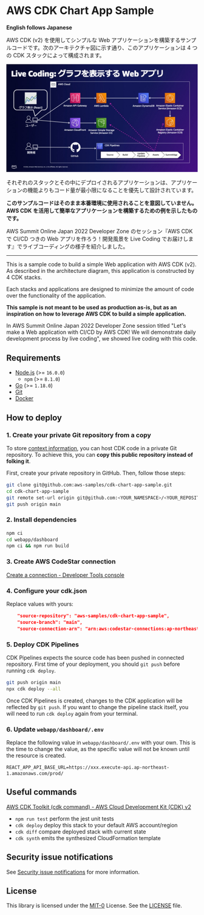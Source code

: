 # AWS CDK Chart App Sample

**English follows Japanese**

AWS CDK (v2) を使用してシンプルな Web アプリケーションを構築するサンプルコードです。次のアーキテクチャ図に示す通り、このアプリケーションは 4 つの CDK スタックによって構成されます。

![Architecture](./doc/architecture.jpg)

それぞれのスタックとその中にデプロイされるアプリケーションは、アプリケーションの機能よりもコード量が最小限になることを優先して設計されています。

**このサンプルコードはそのまま本番環境に使用されることを意図していません。AWS CDK を活用して簡単なアプリケーションを構築するための例を示したものです。**

AWS Summit Online Japan 2022 Developer Zone のセッション『AWS CDK で CI/CD つきの Web アプリを作ろう！開発風景を Live Coding でお届けします』でライブコーディングの様子を紹介しました。

---

This is a sample code to build a simple Web application with AWS CDK (v2). As described in the architecture diagram, this application is constructed by 4 CDK stacks.

Each stacks and applications are designed to minimize the amount of code over the functionality of the application.

**This sample is not meant to be used as production as-is, but as an inspiration on how to leverage AWS CDK to build a simple application.**

In AWS Summit Online Japan 2022 Developer Zone session titled "Let's make a Web application with CI/CD by AWS CDK! We will demonstrate daily development process by live coding", we showed live coding with this code.

## Requirements

- [Node.js](https://nodejs.org/) (>= `16.0.0`)
  - `npm` (>= `8.1.0`)
- [Go](https://go.dev/) (>= `1.18.0`)
- [Git](https://git-scm.com/)
- [Docker](https://www.docker.com/get-started/)

## How to deploy

### 1. Create your private Git repository from a copy

To store [context information](https://docs.aws.amazon.com/cdk/v2/guide/context.html), you can host CDK code in a private Git repository. To achieve this, you can **copy this public repository instead of folking it**.

First, create your private repository in GitHub. Then, follow those steps:

```sh
git clone git@github.com:aws-samples/cdk-chart-app-sample.git
cd cdk-chart-app-sample
git remote set-url origin git@github.com:<YOUR_NAMESPACE>/<YOUR_REPOSITORY>.git
git push origin main
```

### 2. Install dependencies

```sh
npm ci
cd webapp/dashboard
npm ci && npm run build
```

### 3. Create AWS CodeStar connection

[Create a connection - Developer Tools console](https://docs.aws.amazon.com/dtconsole/latest/userguide/connections-create.html)

### 4. Configure your cdk.json

Replace values with yours:

```json
    "source-repository": "aws-samples/cdk-chart-app-sample",
    "source-branch": "main",
    "source-connection-arn": "arn:aws:codestar-connections:ap-northeast-1:123456789012:connection/xxxxxxxx-xxxx-xxxx-xxxx-xxxxxxxxxxxx"
```

### 5. Deploy CDK Pipelines

CDK Pipelines expects the source code has been pushed in connected repository. First time of your deployment, you should `git push` before running `cdk deploy`.

```sh
git push origin main
npx cdk deploy --all
```

Once CDK Pipelines is created, changes to the CDK application will be reflected by `git push`. If you want to change the pipeline stack itself, you will need to run `cdk deploy` again from your terminal.

### 6. Update `webapp/dashboard/.env`

Replace the following value in `webapp/dashboard/.env` with your own. This is the time to change the value, as the specific value will not be known until the resource is created.

```
REACT_APP_API_BASE_URL=https://xxx.execute-api.ap-northeast-1.amazonaws.com/prod/
```

## Useful commands

[AWS CDK Toolkit \(cdk command\) \- AWS Cloud Development Kit \(CDK\) v2](https://docs.aws.amazon.com/cdk/v2/guide/cli.html)

- `npm run test` perform the jest unit tests
- `cdk deploy` deploy this stack to your default AWS account/region
- `cdk diff` compare deployed stack with current state
- `cdk synth` emits the synthesized CloudFormation template

## Security issue notifications

See [Security issue notifications](CONTRIBUTING.md#security-issue-notifications) for more information.

## License

This library is licensed under the [MIT-0](https://github.com/aws/mit-0) License. See the [LICENSE](LICENSE) file.
